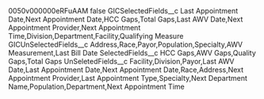 <?xml version="1.0" encoding="UTF-8"?>
<CustomMetadata xmlns="http://soap.sforce.com/2006/04/metadata" xmlns:xsi="http://www.w3.org/2001/XMLSchema-instance" xmlns:xsd="http://www.w3.org/2001/XMLSchema">
    <label>0050v000000eRFuAAM</label>
    <protected>false</protected>
    <values>
        <field>GICSelectedFields__c</field>
        <value xsi:type="xsd:string">Last Appointment Date,Next Appointment Date,HCC Gaps,Total Gaps,Last AWV Date,Next Appointment Provider,Next Appointment Time,Division,Department,Facility,Qualifying Measure</value>
    </values>
    <values>
        <field>GICUnSelectedFields__c</field>
        <value xsi:type="xsd:string">Address,Race,Payor,Population,Specialty,AWV Measurement,Last Bill Date</value>
    </values>
    <values>
        <field>SelectedFields__c</field>
        <value xsi:type="xsd:string">HCC Gaps,AWV Gaps,Quality Gaps,Total Gaps</value>
    </values>
    <values>
        <field>UnSeletedFields__c</field>
        <value xsi:type="xsd:string">Facility,Division,Payor,Last AWV Date,Last Appointment Date,Next Appointment Date,Race,Address,Next Appointment Provider,Last Appointment Type,Specialty,Next Department Name,Population,Department,Next Appointment Time</value>
    </values>
</CustomMetadata>
